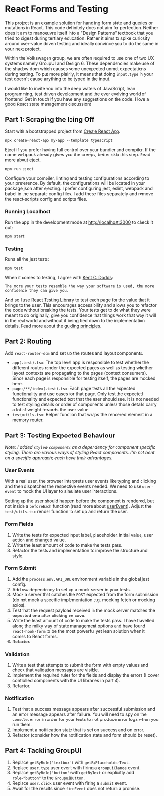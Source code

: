 # React Forms and Testing

This project is an example solution for handling form state and queries or mutations in React. This code definitely does not aim for perfection. Neither does it aim to manoeuvre itself into a "Design Patterns" textbook that you tried to digest during tertiary education. Rather it aims to spike curiosity around user-value driven testing and ideally convince you to do the same in your next project.

Within the Volkswagen group, we are often required to use one of two UX systems namely GroupUI and Design 6. These dependencies make use of the shadow dom which causes some unexpected unmet expectations during testing. To put more plainly, it means that doing `input.type` in your test doesn't cause anything to be typed in the input.

I would like to invite you into the deep waters of JavaScript, lean programming, test driven development and the ever evolving world of frontend. Get in touch if you have any suggestions on the code. I love a good React state management discussion!

## Part 1: Scraping the Icing Off

Start with a bootstrapped project from [Create React App](https://github.com/facebook/create-react-app).

`npx create-react-app my-app --template typescript`

Eject if you prefer having full control over your bundler and compiler. If the name webpack already gives you the creeps, better skip this step. Read more about [eject](https://create-react-app.dev/docs/available-scripts#npm-run-eject).

`npm run eject`

Configure your compiler, linting and testing configurations according to your preference. By default, the configurations will be located in your package.json after ejecting. I prefer configuring jest, eslint, webpack and babel in the separate config files. I add these files separately and remove the react-scripts config and scripts files.

### Running Localhost

Run the app in the development mode at [http://localhost:3000](http://localhost:3000) to check it out:

`npm start`

### Testing

Runs all the jest tests:

`npm test`

When it comes to testing, I agree with [Kent C. Dodds](https://twitter.com/kentcdodds/status/977018512689455106): 
```
The more your tests resemble the way your software is used, the more confidence they can give you.
```

And so I use [React Testing Library](https://testing-library.com/) to test each page for the value that it brings to the user. This encourages accessibility and allows you to refactor the code without breaking the tests. Your tests get to do what they were meant to do originally, give you confidence that things work that way it will in the real world and without it being tied down to the implementation details. Read more about the [guiding principles](https://testing-library.com/docs/guiding-principles).

## Part 2: Routing 

Add `react-router-dom` and set up the routes and layout components.

- `app(.test).tsx`: The top level app is responsible to test whether the different routes render the expected pages as well as testing whether layout contexts are propagating to the pages (context consumers). Since each page is responsible for testing itself, the pages are mocked here.
- `pages/**/index(.test).tsx`: Each page tests all the expected functionality and use cases for that page. Only test the expected functionality and expected text that the user should see. It is not needed to test styling details or order of components unless those details carry a lot of weight towards the user value.
- `test/utils.tsx`: Helper function that wraps the rendered element in a memory router.

## Part 3: Testing Expected Behaviour

_Note: I added `styled-components` as a dependency for component specific styling. There are various ways of styling React components. I'm not bent on a specific approach; each have their advantages._

### User Events
With a real user, the browser interprets user events like typing and clicking and then dispatches the respective events needed. We need to use `user-event` to mock the UI layer to simulate user interactions.

Setting up the user should happen before the component is rendered, but not inside a `beforeEach` function (read more about [userEvent](https://testing-library.com/docs/user-event/intro#writing-tests-with-userevent)). Adjust the `test/utils.tsx` render function to set up and return the user.

### Form Fields

1. Write the tests for expected input label, placeholder, initial value, user action and changed value.
2. Write the least amount of code to make the tests pass.
3. Refactor the tests and implementation to improve the structure and style.

### Form Submit

1. Add the `process.env.API_URL` environment variable in the global jest config.
2. Add `msw` dependency to set up a mock server in your tests.
3. Mock a server that catches the `POST` expected from the form submission (do not mock a specific implementation e.g. mocking fetch or mocking axios).
4. Test that the request payload received in the mock server matches the expected one after clicking on save.
5. Write the least amount of code to make the tests pass. I have travelled along the milky way of state management options and have found `react-hook-form` to be the most powerful yet lean solution when it comes to React forms.
6. Refactor.

### Validation

1. Write a test that attempts to submit the form with empty values and check that validation messages are visible.
2. Implement the required rules for the fields and display the errors (I cover controlled components with the UI libraries in part 4).
3. Refactor.

### Notification

1. Test that a success message appears after successful submission and an error message appears after failure. You will need to spy on the `console.error` in order for your tests to not produce error logs when you run them.
2. Implement a notification state that is set on success and on error.
3. Refactor (consider how the notification state and form should be reset).

## Part 4: Tackling GroupUI
1. Replace `getByRole('textbox')` with `getByPlaceholderText`.
2. Replace `user.type` user event with firing a `groupuiChange` event.
3. Replace `getByRole('button')`with `getByText` or explicitly add `role="button"` to the `GroupuiButton`.
4. Replace `user.click` user event with firing a `submit` event.
5. Await for the results since `fireEvent` does not return a promise.
